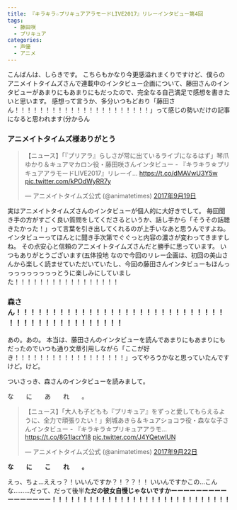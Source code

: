 ```yaml
---
title: 『キラキラ☆プリキュアアラモードLIVE2017』リレーインタビュー第4回
tags:
  - 藤田咲
  - プリキュア
categories:
  - 声優
  - アニメ
---
```

こんばんは、しらきです。
こちらもかなり今更感溢れまくりですけど、僕らのアニメイトタイムズさんで連載中のインタビュー企画について、藤田さんのインタビューがあまりにもあまりにもだったので、完全なる自己満足で感想を書きたいと思います。
感想って言うか、多分いつもどおり「藤田さん！！！！！！！！！！！！！！！！！！！！！！」って感じの勢いだけの記事になると思われます(分からん
<!-- more -->

### アニメイトタイムズ様ありがとう

<blockquote class="twitter-tweet" data-lang="ja"><p lang="ja" dir="ltr">【ニュース】「『プリアラ』らしさが常に出ているライブになるはず」琴爪ゆかり＆キュアマカロン役・藤田咲さんインタビュー - 『キラキラ☆プリキュアアラモードLIVE2017』リレーイ… <a href="https://t.co/dMAVwU3Y5w">https://t.co/dMAVwU3Y5w</a> <a href="https://t.co/kPOdWyRR7y">pic.twitter.com/kPOdWyRR7y</a></p>&mdash; アニメイトタイムズ公式 (@animatetimes) <a href="https://twitter.com/animatetimes/status/910068708319436800">2017年9月19日</a></blockquote>
<script async src="//platform.twitter.com/widgets.js" charset="utf-8"></script>

実はアニメイトタイムズさんのインタビューが個人的に大好きでして。
毎回聞き手の方がすごく良い質問をしてくださるというか、話し手から「そうその話聴きたかった！」って言葉を引き出してくれるのが上手いなあと思うんですよね。
インタビューってほんとに聞き手次第でぐぐっと内容の濃さが変わってきますしね。
その点安心と信頼のアニメイトタイムズさんだと勝手に思っています。
いつもありがとうございます(五体投地
なので今回のリレー企画は、初回の美山さんから楽しく読ませていただいていたし、今回の藤田さんインタビューもほんっっっっっっっっっとうに楽しみにしていました！！！！！！！！！！！！！！！！！

### 森さん！！！！！！！！！！！！！！！！！！！！！！！！！！！！！！！！！！！！！！！！！！！！！

あの。あの。
本当は、藤田さんのインタビューを読んであまりにもあまりにもだったのでいつも通り文章引用しながら「ここが好き！！！！！！！！！！！！！！！！！！」ってやろうかなと思っていたんですけど。けど。

ついさっき、森さんのインタビューを読みまして。

な　　に　　あ　　れ　　。

<blockquote class="twitter-tweet" data-lang="ja"><p lang="ja" dir="ltr">【ニュース】「大人も子どもも『プリキュア』をずっと愛してもらえるように、全力で頑張りたい！」剣城あきら＆キュアショコラ役・森なな子さんインタビュー - 『キラキラ☆プリキュアアラモ… <a href="https://t.co/8G1IacrYI8">https://t.co/8G1IacrYI8</a> <a href="https://t.co/J4YQetwlUN">pic.twitter.com/J4YQetwlUN</a></p>&mdash; アニメイトタイムズ公式 (@animatetimes) <a href="https://twitter.com/animatetimes/status/911126926726533120">2017年9月22日</a></blockquote>
<script async src="//platform.twitter.com/widgets.js" charset="utf-8"></script>

**な　　に　　こ　　れ　　。**

えっ、ちょ…ええっ？！いいんですか？！？？！！
いいんですかこの…こんな………だって、だって後半**ただの彼女自慢じゃないですかーーーーーーーーーーーーーーーー！！！！！！！！！！！！！！！！！！！！！！！！！！！！！**

